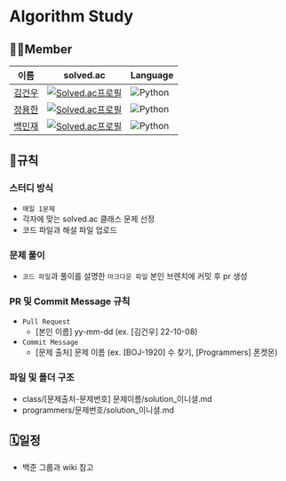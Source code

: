 # Algorithm Study

## 🤦‍♂️Member
|이름|solved.ac|Language|
|---|---|---|
|[김건우](https://github.com/dvpaa)|[![Solved.ac프로필](http://mazassumnida.wtf/api/mini/generate_badge?boj=kgo0926)](https://solved.ac/kgo0926)|<img alt="Python" src ="https://img.shields.io/badge/Python-3776AB.svg?&style=for-the-badge&logo=Python&logoColor=white"/>|
|[정용한](https://github.com/Jung-YongHan)|[![Solved.ac프로필](http://mazassumnida.wtf/api/mini/generate_badge?boj=dydgks789)](https://solved.ac/dydgks789)|<img alt="Python" src ="https://img.shields.io/badge/Python-3776AB.svg?&style=for-the-badge&logo=Python&logoColor=white"/>|
|[백민재](https://github.com/jayjayjayjayjayjayjayjayjay)|[![Solved.ac프로필](http://mazassumnida.wtf/api/mini/generate_badge?boj=qoralswo29)](https://solved.ac/qoralswo29)|<img alt="Python" src ="https://img.shields.io/badge/Python-3776AB.svg?&style=for-the-badge&logo=Python&logoColor=white"/>|


## 📜규칙
### 스터디 방식
- `매일 1문제`
- 각자에 맞는 solved.ac 클래스 문제 선정
- 코드 파일과 해설 파일 업로드

### 문제 풀이
- `코드 파일`과 풀이를 설명한 `마크다운 파일` 본인 브렌치에 커밋 후 pr 생성

### PR 및 Commit Message 규칙
- `Pull Request`
  - [본인 이름] yy-mm-dd (ex. [김건우] 22-10-08)
- `Commit Message`
  - [문제 출처] 문제 이름 (ex. [BOJ-1920] 수 찾기, [Programmers] 폰켓몬)

### 파일 및 폴더 구조
- class/[문제출처-문제번호] 문제이름/solution_이니셜.md
- programmers/문제번호/solution_이니셜.md

## 🗓일정
- 백준 그룹과 wiki 참고
